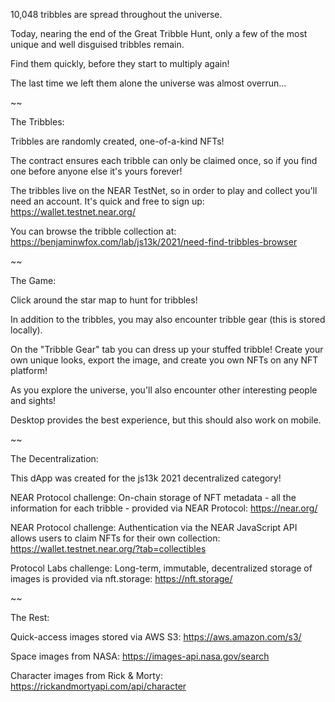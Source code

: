10,048 tribbles are spread throughout the universe.

Today, nearing the end of the Great Tribble Hunt, only a few of the most unique and well disguised tribbles remain.

Find them quickly, before they start to multiply again!

The last time we left them alone the universe was almost overrun...

~~

The Tribbles:

Tribbles are randomly created, one-of-a-kind NFTs!

The contract ensures each tribble can only be claimed once, so if you find one before anyone else it's yours forever!

The tribbles live on the NEAR TestNet, so in order to play and collect you'll need an account. It's quick and free to sign up: https://wallet.testnet.near.org/

You can browse the tribble collection at: https://benjaminwfox.com/lab/js13k/2021/need-find-tribbles-browser

~~

The Game:

Click around the star map to hunt for tribbles!

In addition to the tribbles, you may also encounter tribble gear (this is stored locally).

On the "Tribble Gear" tab you can dress up your stuffed tribble! Create your own unique looks, export the image, and create you own NFTs on any NFT platform!

As you explore the universe, you'll also encounter other interesting people and sights!

Desktop provides the best experience, but this should also work on mobile.

~~

The Decentralization:

This dApp was created for the js13k 2021 decentralized category!

NEAR Protocol challenge: On-chain storage of NFT metadata - all the information for each tribble - provided via NEAR Protocol: https://near.org/

NEAR Protocol challenge: Authentication via the NEAR JavaScript API allows users to claim NFTs for their own collection: https://wallet.testnet.near.org/?tab=collectibles

Protocol Labs challenge: Long-term, immutable, decentralized storage of images is provided via nft.storage: https://nft.storage/

~~

The Rest:

Quick-access images stored via AWS S3: https://aws.amazon.com/s3/

Space images from NASA: https://images-api.nasa.gov/search

Character images from Rick & Morty: https://rickandmortyapi.com/api/character
